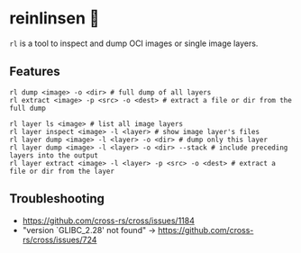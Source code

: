 # reinlinsen 👀

`rl` is a tool to inspect and dump OCI images or single image layers.

## Features

```shell
rl dump <image> -o <dir> # full dump of all layers
rl extract <image> -p <src> -o <dest> # extract a file or dir from the full dump

rl layer ls <image> # list all image layers
rl layer inspect <image> -l <layer> # show image layer's files
rl layer dump <image> -l <layer> -o <dir> # dump only this layer
rl layer dump <image> -l <layer> -o <dir> --stack # include preceding layers into the output
rl layer extract <image> -l <layer> -p <src> -o <dest> # extract a file or dir from the layer
```

## Troubleshooting

- <https://github.com/cross-rs/cross/issues/1184>
- "version `GLIBC_2.28' not found" -> <https://github.com/cross-rs/cross/issues/724>
